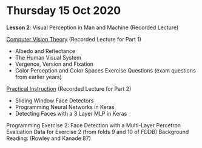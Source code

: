 # Thursday 15 Oct 2020  
**Lesson 2**:  Visual Perception in Man and Machine (Recorded Lecture)

[Computer Vision Theory](http://crowley-coutaz.fr/jlc/Courses/2020/GVR.VO/GVR-VO-S2-Theory.pdf) (Recorded Lecture for Part 1)
- Albedo and Reflectance
- The Human Visual System
- Vergence, Version and Fixation
- Color Perception and Color Spaces
             Exercise Questions (exam questions from earlier years)

[Practical Instruction](http://crowley-coutaz.fr/jlc/Courses/2020/GVR.VO/GVR-VO-S2-practical.pdf) (Recorded Lecture for Part 2)

- Sliding Window Face Detectors
- Programming Neural Networks in Keras
- Detecting Faces with a 3 Layer MLP in Keras

Programming Exercise 2:  Face Detection with a Multi-Layer Percetron
Evaluation Data for Exercise 2 (from folds 9 and 10 of FDDB)
Background Reading: (Rowley and Kanade 87)